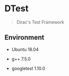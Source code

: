 # DTest

> Dirac's Test Framework

## Environment

- Ubuntu 18.04

- g++ 7.5.0

- googletest 1.10.0
